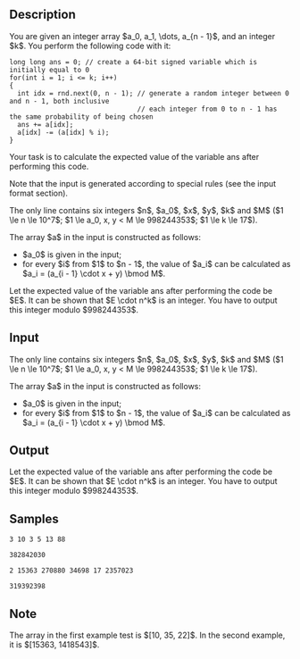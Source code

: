 ## Description

<div><p>You are given an integer array $a_0, a_1, \dots, a_{n - 1}$, and an integer $k$. You perform the following code with it:</p><pre class="lstlisting"><code class="prettyprint">long long ans = 0; // create a 64-bit signed variable which is initially equal to 0<br>for(int i = 1; i &lt;= k; i++)<br>{<br>  int idx = rnd.next(0, n - 1); // generate a random integer between 0 and n - 1, both inclusive<br>                                // each integer from 0 to n - 1 has the same probability of being chosen<br>  ans += a[idx];<br>  a[idx] -= (a[idx] % i);<br>}<br></code></pre><p>Your task is to calculate the expected value of the variable <span class="tex-font-style-tt">ans</span> after performing this code.</p><p>Note that the input is generated according to special rules (see the input format section).</p></div><div class="input-specification"><p>The only line contains six integers $n$, $a_0$, $x$, $y$, $k$ and $M$ ($1 \le n \le 10^7$; $1 \le a_0, x, y &lt; M \le 998244353$; $1 \le k \le 17$).</p><p>The array $a$ in the input is constructed as follows:</p><ul> <li> $a_0$ is given in the input; </li><li> for every $i$ from $1$ to $n - 1$, the value of $a_i$ can be calculated as $a_i = (a_{i - 1} \cdot x + y) \bmod M$. </li></ul></div><div class="output-specification"><p>Let the expected value of the variable <span class="tex-font-style-tt">ans</span> after performing the code be $E$. It can be shown that $E \cdot n^k$ is an integer. You have to output this integer modulo $998244353$.</p></div>

## Input

<p>The only line contains six integers $n$, $a_0$, $x$, $y$, $k$ and $M$ ($1 \le n \le 10^7$; $1 \le a_0, x, y &lt; M \le 998244353$; $1 \le k \le 17$).</p><p>The array $a$ in the input is constructed as follows:</p><ul> <li> $a_0$ is given in the input; </li><li> for every $i$ from $1$ to $n - 1$, the value of $a_i$ can be calculated as $a_i = (a_{i - 1} \cdot x + y) \bmod M$. </li></ul>

## Output

<p>Let the expected value of the variable <span class="tex-font-style-tt">ans</span> after performing the code be $E$. It can be shown that $E \cdot n^k$ is an integer. You have to output this integer modulo $998244353$.</p>

## Samples

```input1
3 10 3 5 13 88
```

```output1
382842030
```






```input2
2 15363 270880 34698 17 2357023
```

```output2
319392398
```




## Note

<p>The array in the first example test is $[10, 35, 22]$. In the second example, it is $[15363, 1418543]$.</p>

